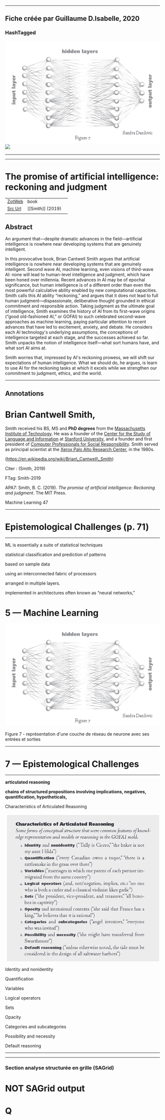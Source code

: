 
----
Fiche créée par Guillaume D.Isabelle, 2020 
---- 

### HashTagged 



![](1EbP7TLDDXWJSZftjt9u.png)
![](0fe59652-ab80-4406-b20d-c10b43ff0c04)



----

----



# The promise of artificial intelligence: reckoning and judgment



|       |       |       |
|  ---  |  ---  |  ---  |
|   [ZotWeb](http://zotero.org/users/180474/items/8QVMQG2E)    | book      |       |
|   [Src Url](undefined)    |  [[Smith]] (2019)     |       |
|       |       |       |


## Abstract

An argument that—despite dramatic advances in the field—artificial intelligence is nowhere near developing systems that are genuinely intelligent.

In this provocative book, Brian Cantwell Smith argues that artificial intelligence is nowhere near developing systems that are genuinely intelligent. Second wave AI, machine learning, even visions of third-wave AI: none will lead to human-level intelligence and judgment, which have been honed over millennia. Recent advances in AI may be of epochal significance, but human intelligence is of a different order than even the most powerful calculative ability enabled by new computational capacities. Smith calls this AI ability “reckoning,” and argues that it does not lead to full human judgment—dispassionate, deliberative thought grounded in ethical commitment and responsible action. Taking judgment as the ultimate goal of intelligence, Smith examines the history of AI from its first-wave origins (“good old-fashioned AI,” or GOFAI) to such celebrated second-wave approaches as machine learning, paying particular attention to recent advances that have led to excitement, anxiety, and debate. He considers each AI technology's underlying assumptions, the conceptions of intelligence targeted at each stage, and the successes achieved so far. Smith unpacks the notion of intelligence itself—what sort humans have, and what sort AI aims at.

Smith worries that, impressed by AI's reckoning prowess, we will shift our expectations of human intelligence. What we should do, he argues, is learn to use AI for the reckoning tasks at which it excels while we strengthen our commitment to judgment, ethics, and the world.

----

## Annotations

Brian Cantwell Smith,
=====================

  

Smith received his BS, MS and **PhD degrees** from the [Massachusetts Institute of Technology](https://en.wikipedia.org/wiki/Massachusetts_Institute_of_Technology "Massachusetts Institute of Technology"). He was a founder of the [Center for the Study of Language and Information](https://en.wikipedia.org/wiki/Center_for_the_Study_of_Language_and_Information "Center for the Study of Language and Information") at [Stanford University](https://en.wikipedia.org/wiki/Stanford_University "Stanford University"), and a founder and first president of [Computer Professionals for Social Responsibility](https://en.wikipedia.org/wiki/Computer_Professionals_for_Social_Responsibility "Computer Professionals for Social Responsibility"). Smith served as principal scientist at the [Xerox Palo Alto Research Center](https://en.wikipedia.org/wiki/Xerox_Palo_Alto_Research_Center "Xerox Palo Alto Research Center"), in the 1980s.

(https://en.wikipedia.org/wiki/Brian\_Cantwell\_Smith)

  

Citer : (Smith, 2019)

FTag: Smith-2019

APA7: Smith, B. C. (2019). _The promise of artificial intelligence: Reckoning and judgment_. The MIT Press.



Machine Learning 47



-------------------------------------------------------

Epistemological Challenges (p. 71)
==================================

--------------------------------------------------------



ML is essentially a suite of statistical techniques



statistical classification and prediction of patterns



based on sample data



using an interconnected fabric of processors



arranged in multiple layers.



implemented in architectures often known as “neural networks,”



5 — Machine Learning
====================





![](1EbP7TLDDXWJSZftjt9u.png)




Figure 7 - représentation d'une couche de réseau de neurone avec ses entrées et sorties  


------------------------------------------------------

**7 — Epistemological Challenges**
==================================

------------------------------------------------------



**articulated reasoning**



**chains of structured propositions involving implications, negatives, quantification, hypotheticals,**



Characteristics of Articulated Reasoning





![](12Uxzpryn4KHAfN4LUKD.png)



Identity and nonidentity



Quantification



Variables



Logical operators



Sets



Opacity



Categories and subcategories



Possibility and necessity



Default reasoning






----

----



### Section analyse structurée en grille (SAGrid)


# NOT SAGrid output

# Q

